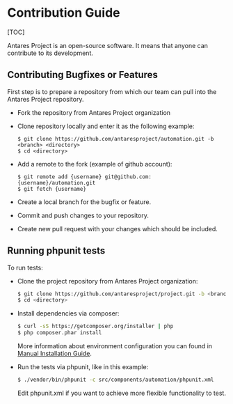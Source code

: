 # Contribution Guide

[TOC]

Antares Project is an open-source software. It means that anyone can contribute to its development.

## Contributing Bugfixes or Features

First step is to prepare a repository from which our team can pull into the Antares Project repository. 

* Fork the repository from Antares Project organization

* Clone repository locally and enter it as the following example:
    ```console
    $ git clone https://github.com/antaresproject/automation.git -b <branch> <directory>
    $ cd <directory>
    ```
* Add a remote to the fork (example of github account):
    ```console
    $ git remote add {username} git@github.com:{username}/automation.git
    $ git fetch {username}
    ```
* Create a local branch for the bugfix or feature.
* Commit and push changes to your repository.
* Create new pull request with your changes which should be included.

## Running phpunit tests

To run tests:
* Clone the project repository from Antares Project organization:
    ```bash
    $ git clone https://github.com/antaresproject/project.git -b <branch> <directory>
    $ cd <directory>
    ```
* Install dependencies via composer:
    ```bash
    $ curl -sS https://getcomposer.org/installer | php
    $ php composer.phar install
    ```
   More information about environment configuration you can found in [Manual Installation Guide](../installation/installation_manual.md).

* Run the tests via phpunit, like in this example:
    ```bash
    $ ./vendor/bin/phpunit -c src/components/automation/phpunit.xml
    ```    
  Edit phpunit.xml if you want to achieve more flexible functionality to test.

 
 
 